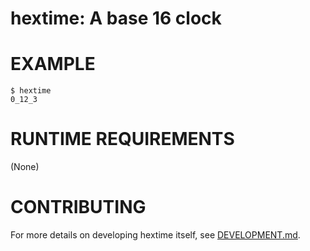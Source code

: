 # hextime: A base 16 clock

# EXAMPLE

```console
$ hextime
0_12_3
```

# RUNTIME REQUIREMENTS

(None)

# CONTRIBUTING

For more details on developing hextime itself, see [DEVELOPMENT.md](DEVELOPMENT.md).
